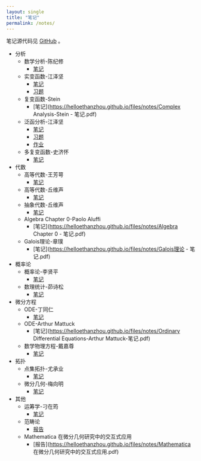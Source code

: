 ```yaml
---
layout: single
title: "笔记"
permalink: /notes/
---
```


笔记源代码见 [GitHub](https://github.com/HelloEthanZhou/NotesSourceCode) 。

- 分析
  - 数学分析-陈纪修
    - [笔记](https://helloethanzhou.github.io/files/notes/数学分析-陈纪修-笔记.pdf)
  - 实变函数-江泽坚
    - [笔记](https://helloethanzhou.github.io/files/notes/实变函数-江泽坚-笔记.pdf)
    - [习题](https://helloethanzhou.github.io/files/notes/实变函数-课后习题.pdf)
  - 复变函数-Stein
    - [笔记](https://helloethanzhou.github.io/files/notes/Complex Analysis-Stein - 笔记.pdf)
  - 泛函分析-江泽坚
    - [笔记](https://helloethanzhou.github.io/files/notes/泛函分析-江泽坚-笔记.pdf)
    - [习题](https://helloethanzhou.github.io/files/notes/泛函分析-江泽坚-习题.pdf)
    - [作业](https://helloethanzhou.github.io/files/notes/泛函分析-江泽坚-作业.pdf)
  - 多复变函数-史济怀
    - [笔记](https://helloethanzhou.github.io/files/notes/多复变函数论基础-史济怀-笔记.pdf)
- 代数
  - 高等代数-王芳萼
    - [笔记](https://helloethanzhou.github.io/files/notes/高等代数-王芳萼等-笔记.pdf)
  - 高等代数-丘维声
    - [笔记](https://helloethanzhou.github.io/files/notes/高等代数-丘维声-笔记.pdf)
  - 抽象代数-丘维声
    - [笔记](https://helloethanzhou.github.io/files/notes/抽象代数基础-丘维声-笔记.pdf)
  - Algebra Chapter 0-Paolo Aluffi
    - [笔记](https://helloethanzhou.github.io/files/notes/Algebra Chapter 0 - 笔记.pdf)
  - Galois理论-章璞
    - [笔记](https://helloethanzhou.github.io/files/notes/Galois理论 - 笔记.pdf)
- 概率论
  - 概率论-李贤平
    - [笔记](https://helloethanzhou.github.io/files/notes/基础概率论-李贤平-笔记.pdf)
  - 数理统计-茆诗松
    - [笔记](https://helloethanzhou.github.io/files/notes/数理统计-茆诗松等-笔记.pdf)
- 微分方程
  - ODE-丁同仁
    - [笔记](https://helloethanzhou.github.io/files/notes/常微分方程-丁同仁-笔记.pdf)
  - ODE-Arthur Mattuck
    - [笔记](https://helloethanzhou.github.io/files/notes/Ordinary Differential Equations-Arthur Mattuck-笔记.pdf)
  - 数学物理方程-戴嘉尊
    - [笔记](https://helloethanzhou.github.io/files/notes/数学物理方程-戴嘉尊-笔记.pdf)
- 拓扑
  - 点集拓扑-尤承业
    - [笔记](https://helloethanzhou.github.io/files/notes/基础拓扑学讲义-尤承业-笔记.pdf)
  - 微分几何-梅向明
    - [笔记](https://helloethanzhou.github.io/files/notes/微分几何-梅向明-笔记.pdf)
- 其他
  - 运筹学-刁在筠
    - [笔记](https://helloethanzhou.github.io/files/notes/运筹学-刁在筠-笔记.pdf)
  - 范畴论
    - [报告](https://helloethanzhou.github.io/files/notes/范畴论介绍.pdf)
  - Mathematica 在微分几何研究中的交互式应用
    - [报告](https://helloethanzhou.github.io/files/notes/Mathematica 在微分几何研究中的交互式应用.pdf)
